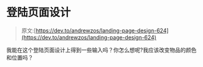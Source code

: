 # 登陆页面设计

> 原文:[https://dev.to/andrewzos/landing-page-design-624](https://dev.to/andrewzos/landing-page-design-624)

我能在这个登陆页面设计上得到一些输入吗？你怎么想呢?我应该改变物品的颜色和位置吗？